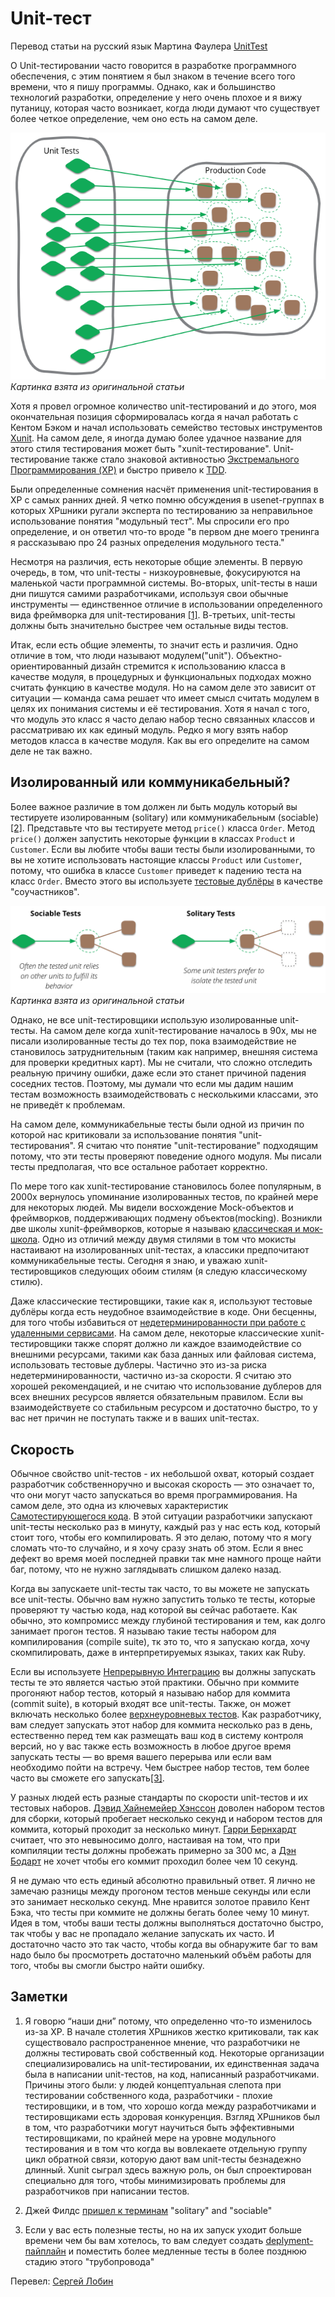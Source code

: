 # Unit-тест

Перевод статьи на русский язык Мартина Фаулера [UnitTest](https://martinfowler.com/bliki/UnitTest.html)

О Unit-тестировании часто говорится в разработке программного обеспечения, с этим понятием я был знаком в течение всего того времени, что я пишу программы. Однако, как и большинство технологий разработки, определение у него очень плохое и я вижу путаницу, которая часто возникает, когда люди думают что существует более четкое определение, чем оно есть на самом деле.

![Sketch](img/ut-sketch.png)
_Картинка взята из оригинальной статьи_

Хотя я провел огромное количество unit-тестирований и до этого, моя окончательная позиция сформировалась когда я начал работать с Кентом Бэком и начал использовать семейство тестовых инструментов [Xunit](/wiki/Xunit). На самом деле, я иногда думаю более удачное название для этого стиля тестирования может быть "xunit-тестирование". Unit-тестирование также стало знаковой активностью [Экстремального Программирования (XP)](/eXtremeProgramming) и быстро привело к [TDD](/TDD).

Были определенные сомнения насчёт применения unit-тестирования в XP c самых ранних дней. Я четко помню обсуждения в usenet-группах в которых XPшники ругали эксперта по тестированию за неправильное использование понятия "модульный тест". Мы спросили его про определение, и он ответил что-то вроде "в первом дне моего тренинга я рассказываю про 24 разных определения модульного теста."

Несмотря на различия, есть некоторые общие элементы. В первую очередь, в том, что unit-тесты - низкоуровневые, фокусируются на маленькой части программной системы. Во-вторых, unit-тесты в наши дни пишутся самими разработчиками, используя свои обычные инструменты — единственное отличие в использовании определенного вида фреймворка для unit-тестирования [[1]](#footnote-1). В-третьих, unit-тесты должны быть значительно быстрее чем остальные виды тестов.

Итак, если есть общие элементы, то значит есть и различия. Одно отличие в том, что люди называют модулем("unit"). Объектно-ориентированный дизайн стремится к использованию класса в качестве модуля, в процедурных и функциональных подходах можно считать функцию в качестве модуля. Но на самом деле это зависит от ситуации — команда сама решает что имеет смысл считать модулем в целях их понимания системы и её тестирования. Хотя я начал с того, что модуль это класс я часто делаю набор тесно связанных классов и рассматриваю их как единый модуль. Редко я могу взять набор методов класса в качестве модуля. Как вы его определите на самом деле не так важно.

## Изолированный или коммуникабельный?

Более важное различие в том должен ли быть модуль который вы тестируете изолированным (solitary) или коммуникабельным (sociable) [[2]](#footnote-2). Представьте что вы тестируете метод ```price()``` класса ```Order```. Метод ```price()``` должен запустить некоторые функции в классах ```Product``` и ```Customer```. Если вы любите чтобы ваши тесты были изолированными, то вы не хотите использовать настоящие классы ```Product``` или ```Customer```, потому, что ошибка в классе ```Customer``` приведет к падению теста на класс ```Order```. Вместо этого вы используете [тестовые дублёры](https://martinfowler.com/bliki/TestDouble.html) в качестве "соучастников".

![Unit Testing](img/ut-isolate.png)
_Картинка взята из оригинальной статьи_

Однако, не все unit-тестировщики использую изолированные unit-тесты. На самом деле когда xunit-тестирование началось в 90х, мы не писали изолированные тесты до тех пор, пока взаимодействие не становилось затруднительным (таким как например, внешняя система для проверки кредитных карт). Мы не считали, что сложно отследить реальную причину ошибки, даже если это станет причиной падения соседних тестов. Поэтому, мы думали что если мы дадим нашим тестам возможность взаимодействовать с несколькими классами, это не приведёт к проблемам.

На самом деле, коммуникабельные тесты были одной из причин по которой нас критиковали за использование понятия "unit-тестирования". Я считаю что понятие "unit-тестирование" подходящим потому, что эти тесты проверяют поведение одного модуля. Мы писали тесты предполагая, что все остальное работает корректно.

По мере того как xunit-тестирование становилось более популярным, в 2000х вернулось упоминание изолированных тестов, по крайней мере для некоторых людей. Мы видели восхождение Mock-объектов и фреймворков, поддерживающих подмену объектов(mocking). Возникли  две школы xunit-фреймворков, которые я называю [классическая и мок-школа](https://martinfowler.com/articles/mocksArentStubs.html). Одно из отличий между двумя стилями в том что мокисты настаивают на изолированных unit-тестах, а классики предпочитают коммуникабельные тесты. Сегодня я знаю, и уважаю xunit-тестировщиков следующих обоим стилям (я следую классическому стилю).

Даже классические тестировщики, такие как я, используют тестовые дублёры когда есть неудобное взаимодействие в коде. Они бесценны, для того чтобы избавиться от [недетерминированности при работе с удаленными сервисами](https://martinfowler.com/articles/nonDeterminism.html#RemoteServices). На самом деле, некоторые классические xunit-тестировщики также спорят должно ли каждое взаимодействие со внешними ресурсами, такими как база данных или файловая система, использовать тестовые дублеры. Частично это из-за риска недетерминированности, частично из-за скорости. Я считаю это хорошей рекомендацией, и не считаю что использование дублеров для всех внешних ресурсов является обязательным правилом. Если вы взаимодействуете со стабильным ресурсом и достаточно быстро, то у вас нет причин не поступать также и в ваших unit-тестах.

## Скорость

Обычное свойство unit-тестов - их небольшой охват, который создает разработчик собственноручно и высокая скорость — это означает то, что они могут часто запускаться во время программирования. На самом деле, это одна из ключевых характеристик [Самотестирующегося кода](https://martinfowler.com/bliki/SelfTestingCode.html). В этой ситуации разработчики запускают unit-тесты несколько раз в минуту, каждый раз у нас есть код, который стоит того, чтобы его компилировать. Я это делаю, потому что я могу сломать что-то случайно, и я хочу сразу знать об этом. Если я внес дефект во время моей последней правки так мне намного проще найти баг, потому, что не нужно заглядывать слишком далеко назад.

Когда вы запускаете unit-тесты так часто, то вы можете не запускать все unit-тесты. Обычно вам нужно запустить только те тесты, которые проверяют ту частью кода, над которой вы сейчас работаете. Как обычно, это компромисс между глубиной тестирования и тем, как долго занимает прогон тестов. Я называю такие тесты набором для компилирования (compile suite), тк это то, что я запускаю когда, хочу скомпилировать, даже в интерпретируемых языках, таких как Ruby.

Если вы используете [Непрерывную Интеграцию](/ContinuousIntegration) вы должны запускать тесты те это является частью этой практики. Обычно при коммите прогоняют набор тестов, который я называю набор для коммита (commit suite), в который входят все unit-тесты. Также, он может включать несколько более [верхнеуровневых тестов](https://martinfowler.com/bliki/BroadStackTest.html). Как разработчику, вам следует запускать этот набор для коммита несколько раз в день, естественно перед тем как размещать ваш код в систему контроля версий, но у вас также есть возможность в любое другое время запускать тесты — во время вашего перерыва или если вам необходимо пойти на встречу. Чем быстрее набор тестов, тем более часто вы сможете его запускать[[3]](#footnote-3).

У разных людей есть разные стандарты по скорости unit-тестов и их тестовых наборов. [Дэвид Хайнемейер Хэнссон](http://david.heinemeierhansson.com/2014/slow-database-test-fallacy.html) доволен набором тестов для сборки, который пробегает несколько секунд и набором тестов для коммита, который проходит за несколько минут. [Гарри Бернхардт](https://www.destroyallsoftware.com/blog/2014/tdd-straw-men-and-rhetoric) считает, что это невыносимо долго, настаивая на том, что при компиляции тесты должны пробежать примерно за 300 мс, а [Дэн Бодарт](http://dan.bodar.com/2012/02/28/crazy-fast-build-times-or-when-10-seconds-starts-to-make-you-nervous/) не хочет чтобы его коммит проходил более чем 10 секунд.

Я не думаю что есть единый абсолютно правильный ответ. Я лично не замечаю разницы между прогоном тестов меньше секунды или если это занимает несколько секунд. Мне нравится золотое правило Кент Бэка, что тесты при коммите не должны бегать более чему 10 минут. Идея в том, чтобы ваши тесты должны выполняться достаточно быстро, так чтобы у вас не пропадало желание запускать их часто. И достаточно часто это так часто, чтобы когда вы обнаружите баг то вам надо было бы просмотреть достаточно маленький объём работы для того, чтобы вы смогли быстро найти ошибку.

## Заметки

1. <a name="footnote-1"></a>Я говорю “наши дни” потому, что определенно что-то изменилось из-за ХР. В начале столетия XPшников жестко критиковали, так как существовало распространенное мнение, что разработчики не должны тестировать свой собственный код. Некоторые организации специализировались на unit-тестировании, их единственная задача была в написании unit-тестов, на код, написанный разработчиками. Причины этого были: у людей концептуальная слепота при тестировании собственного кода, разработчики - плохие тестировщики, и в том, что хорошо когда между разработчиками и тестировщиками есть здоровая конкуренция. Взгляд XPшников был в том, что разработчики могут научиться быть эффективными тестировщиками, по крайней мере на уровне модульного тестирования и в том что когда вы вовлекаете отдельную группу цикл обратной связи, которую дают вам unit-тесты безнадежно длинный. Xunit сыграл здесь важную роль, он был спроектирован специально для того, чтобы минимизировать проблемы для разработчиков при написании тестов.

2. <a name="footnote-2"></a>Джей Филдс [пришел к терминам](https://leanpub.com/wewut) "solitary" and "sociable"

3. <a name="footnote-3"></a>Если у вас есть полезные тесты, но на их запуск уходит больше времени чем бы вам хотелось, то вам следует создать [deplyment-пайплайн](https://martinfowler.com/bliki/DeploymentPipeline.html) и поместить более медленные тесты в более позднюю стадию этого "трубопровода"

Перевел: [Сергей Лобин](http://fb.com/2heoh)
